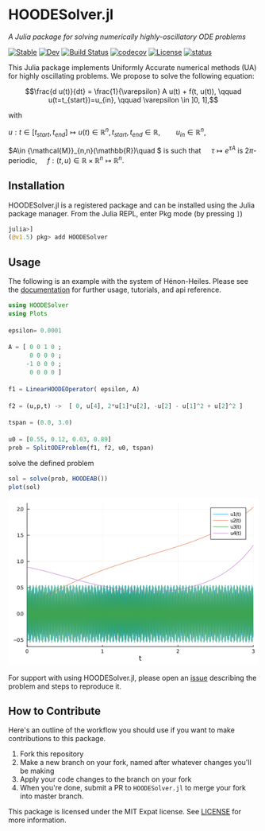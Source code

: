 # HOODESolver.jl

*A Julia package for solving numerically highly-oscillatory ODE problems*

[![Stable](https://img.shields.io/badge/docs-stable-blue.svg)](https://pnavaro.github.io/HOODESolver.jl/stable)
[![Dev](https://img.shields.io/badge/docs-dev-blue.svg)](https://pnavaro.github.io/HOODESolver.jl/dev)
[![Build Status](https://github.com/pnavaro/HOODESolver.jl/workflows/CI/badge.svg)](https://github.com/pnavaro/HOODESolver.jl/actions)
[![codecov](https://codecov.io/gh/pnavaro/HOODESolver.jl/branch/master/graph/badge.svg?token=c9fhq9zwc3)](https://codecov.io/gh/pnavaro/HOODESolver.jl)
[![License](https://img.shields.io/badge/License-MIT-yellow.svg)](https://opensource.org/licenses/MIT)
[![status](https://joss.theoj.org/papers/816cd9b9f4815a78a08ede5e46fd2978/status.svg)](https://joss.theoj.org/papers/816cd9b9f4815a78a08ede5e46fd2978)

This Julia package implements Uniformly Accurate numerical methods (UA) for highly oscillating problems. We propose to solve the following equation:

$$\frac{d u(t)}{dt} = \frac{1}{\varepsilon} A u(t) + f(t, u(t)), \qquad u(t=t_{start})=u_{in}, \qquad \varepsilon \in ]0, 1],$$

with

$u : t \in [t_{start}, t_{end}] \mapsto u(t) \in \mathbb{R}^n, t_{start}, t_{end} \in \mathbb{R}, \qquad u_{in}\in \mathbb{R}^n$, 

$A\in {\mathcal{M}}_{n,n}(\mathbb{R})\quad $ is such that $\quad \tau \mapsto e^{\tau A}$ is $2 \pi$-periodic,  $\quad f : (t, u) \in  \mathbb{R} \times \mathbb{R}^n \mapsto \mathbb{R}^n$.

## Installation

HOODESolver.jl is a registered package and can be installed using the Julia package manager. From the Julia REPL, enter Pkg mode (by pressing `]`)

```julia
julia>]
(@v1.5) pkg> add HOODESolver
```

## Usage

The following is an example with the system of Hénon-Heiles. Please see the [documentation](https://pnavaro.github.io/HOODESolver.jl/stable/) for further usage, tutorials, and api reference.

```julia
using HOODESolver
using Plots

epsilon= 0.0001

A = [ 0 0 1 0 ; 
      0 0 0 0 ; 
     -1 0 0 0 ; 
      0 0 0 0 ]

f1 = LinearHOODEOperator( epsilon, A)

f2 = (u,p,t) ->  [ 0, u[4], 2*u[1]*u[2], -u[2] - u[1]^2 + u[2]^2 ] 

tspan = (0.0, 3.0)

u0 = [0.55, 0.12, 0.03, 0.89]
prob = SplitODEProblem(f1, f2, u0, tspan)
```

solve the defined problem

```julia
sol = solve(prob, HOODEAB()) 
plot(sol) 
```
![](docs/src/img/example.png)

For support with using HOODESolver.jl, please open an [issue](https://github.com/pnavaro/HOODESolver.jl/issues/new/) describing the problem and steps to reproduce it.

## How to Contribute

Here's an outline of the workflow you should use if you want to make contributions to this package.

1. Fork this repository
2. Make a new branch on your fork, named after whatever changes you'll be making
3. Apply your code changes to the branch on your fork
4. When you're done, submit a PR to `HOODESolver.jl` to merge your fork into master branch.


This package is licensed under the MIT Expat license. See [LICENSE](LICENSE) for more information.
